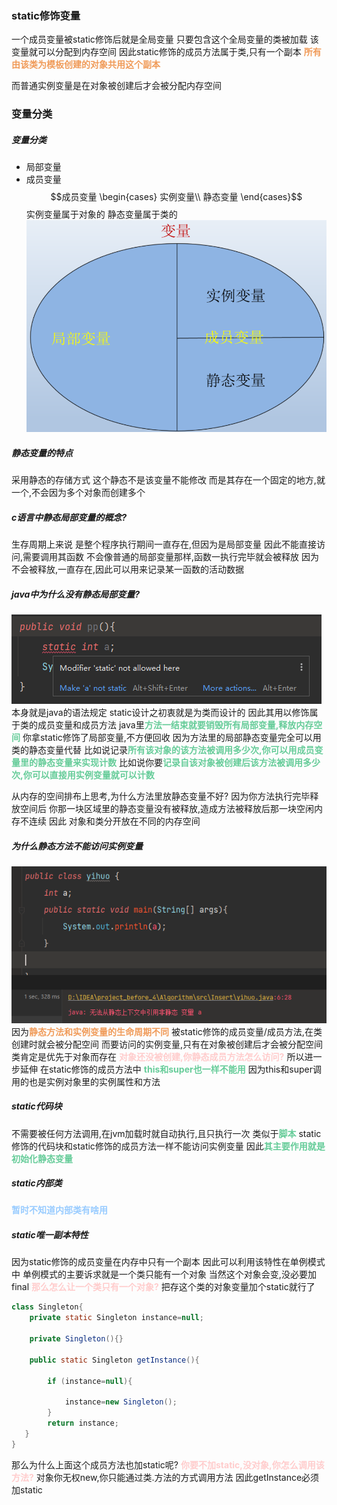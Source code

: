### static修饰变量
一个成员变量被static修饰后就是全局变量
只要包含这个全局变量的类被加载
该变量就可以分配到内存空间
因此static修饰的成员方法属于类,只有一个副本
<font color=#F09B59 style=" font-weight:bold;">所有由该类为模板创建的对象共用这个副本</font>

而普通实例变量是在对象被创建后才会被分配内存空间

### 变量分类
##### 变量分类
* 局部变量
* 成员变量
$$成员变量
\begin{cases}
实例变量\\
静态变量
\end{cases}$$
实例变量属于对象的
静态变量属于类的
![](img/Pasted%20image%2020221020162637.png)
##### 静态变量的特点
采用静态的存储方式
这个静态不是该变量不能修改
而是其存在一个固定的地方,就一个,不会因为多个对象而创建多个

##### c语言中静态局部变量的概念?
生存周期上来说
是整个程序执行期间一直存在,但因为是局部变量
因此不能直接访问,需要调用其函数
不会像普通的局部变量那样,函数一执行完毕就会被释放
因为不会被释放,一直存在,因此可以用来记录某一函数的活动数据

##### java中为什么没有静态局部变量?
![](img/Pasted%20image%2020221020160248.png)
本身就是java的语法规定
static设计之初衷就是为类而设计的
因此其用以修饰属于类的成员变量和成员方法
java里<font color=#66CC99 style=" font-weight:bold;">方法一结束就要销毁所有局部变量,释放内存空间</font>
你拿static修饰了局部变量,不方便回收
因为方法里的局部静态变量完全可以用类的静态变量代替
比如说记录<font color=#66CC99 style=" font-weight:bold;">所有该对象的该方法被调用多少次,你可以用成员变量里的静态变量来实现计数</font>
比如说你要<font color=#66CC99 style=" font-weight:bold;">记录自该对象被创建后该方法被调用多少次,你可以直接用实例变量就可以计数</font>

从内存的空间排布上思考,为什么方法里放静态变量不好?
因为你方法执行完毕释放空间后
你那一块区域里的静态变量没有被释放,造成方法被释放后那一块空闲内存不连续
因此
对象和类分开放在不同的内存空间

##### 为什么静态方法不能访问实例变量
![](img/Pasted%20image%2020221020162653.png)
因为<font color=#F09B59 style=" font-weight:bold;">静态方法和实例变量的生命周期不同</font>
被static修饰的成员变量/成员方法,在类创建时就会被分配空间
而要访问的实例变量,只有在对象被创建后才会被分配空间
类肯定是优先于对象而存在
<font color=#FFCCCC style=" font-weight:bold;">对象还没被创建,你静态成员方法怎么访问?</font>
所以进一步延伸
在static修饰的成员方法中
<font color=#66CC99 style=" font-weight:bold;">this和super也一样不能用</font>
因为this和super调用的也是实例对象里的实例属性和方法


##### static代码块
不需要被任何方法调用,在jvm加载时就自动执行,且只执行一次
类似于<font color=#66CC99 style=" font-weight:bold;">脚本</font>
static修饰的代码块和static修饰的成员方法一样不能访问实例变量
因此<font color=#66CC99 style=" font-weight:bold;">其主要作用就是初始化静态变量</font>

##### static内部类
<font color=#99CCFF style=" font-weight:bold;">暂时不知道内部类有啥用</font>

##### static唯一副本特性
因为static修饰的成员变量在内存中只有一个副本
因此可以利用该特性在单例模式中
单例模式的主要诉求就是一个类只能有一个对象
当然这个对象会变,没必要加final
<font color=#FFCCCC style=" font-weight:bold;">那么怎么让一个类只有一个对象?</font>
把存这个类的对象变量加个static就行了
```java
class Singleton{
    private static Singleton instance=null;
    
    private Singleton(){}
    
    public static Singleton getInstance(){
    
        if (instance=null){
        
            instance=new Singleton();
        }
        return instance;
   }
}
```
那么为什么上面这个成员方法也加static呢?
<font color=#FFCCCC style=" font-weight:bold;">你要不加static,没对象,你怎么调用该方法?</font>
对象你无权new,你只能通过类.方法的方式调用方法
因此getInstance必须加static